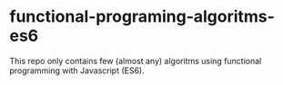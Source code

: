 # functional-programing-algoritms-es6
This repo only contains few (almost any) algoritms using functional programming with Javascript (ES6).

